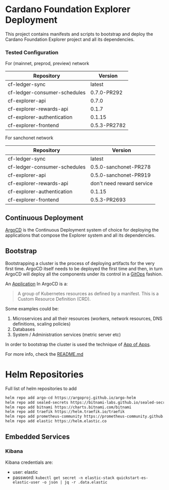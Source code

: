 # Cardano Foundation Explorer Deployment

This project contains manifests and scripts to bootstrap and deploy the Cardano Foundation Explorer project and all its
dependencies.

### Tested Configuration 
For (mainnet, preprod, preview) network

| Repository                   | Version |
|------------------------------|---------|
| cf-ledger-sync               | latest   |
| cf-ledger-consumer-schedules | 0.7.0-PR292  |
| cf-explorer-api              | 0.7.0   |
| cf-explorer-rewards-api      | 0.1.7   |
| cf-explorer-authentication   | 0.1.15  |
| cf-explorer-frontend         | 0.5.3-PR2782   |

For sanchonet network 

| Repository                   | Version |
|------------------------------|---------|
| cf-ledger-sync               | latest   |
| cf-ledger-consumer-schedules | 0.5.0-sanchonet-PR278  |
| cf-explorer-api              | 0.5.0-sanchonet-PR919   |
| cf-explorer-rewards-api      | don't need reward service  |
| cf-explorer-authentication   | 0.1.15  |
| cf-explorer-frontend         | 0.5.3-PR2693   |

## Continuous Deployment

[ArgoCD](https://argo-cd.readthedocs.io/en/stable/) ís the Continuous Deployment system of choice for deploying the applications
that compose the Explorer system and all its dependencies.

## Bootstrap

Bootstrapping a cluster is the process of deploying artifacts for the very first time. ArgoCD itself needs to be deployed the first time
and then, in turn ArgoCD will deploy all the components under its control in a [GitOps](https://about.gitlab.com/topics/gitops/) fashion.

An [Application](https://argo-cd.readthedocs.io/en/stable/core_concepts/) In ArgoCD is a:
> A group of Kubernetes resources as defined by a manifest. This is a Custom Resource Definition (CRD).

Some examples could be: 
1. Microservices and all their resources (workers, network resources, DNS definitions, scaling policies)
2. Databases
3. System / Administration services (metric server etc)

In order to bootstrap the cluster is used the technique of [App of Apps](https://argo-cd.readthedocs.io/en/stable/operator-manual/cluster-bootstrapping/).

For more info, check the [README.md](argocd-bootstrap/README.md)

# Helm Repositories

Full list of helm repositories to add

```bash 
helm repo add argo-cd https://argoproj.github.io/argo-helm
helm repo add sealed-secrets https://bitnami-labs.github.io/sealed-secrets
helm repo add bitnami https://charts.bitnami.com/bitnami
helm repo add traefik https://helm.traefik.io/traefik
helm repo add prometheus-community https://prometheus-community.github.io/helm-charts
helm repo add elastic https://helm.elastic.co
```

## Embedded Services

### Kibana

Kibana credentials are:

* user: elastic
* password: `kubectl get secret -n elastic-stack quickstart-es-elastic-user -o json | jq -r .data.elastic`
